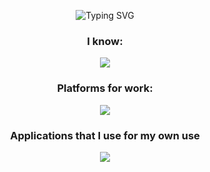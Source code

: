 <p href="https://git.io/typing-svg" align="center">
    <img src="https://readme-typing-svg.herokuapp.com?font=Fira+Code&pause=1000&color=7384F7&background=1907FF00&center=true&vCenter=true&width=500&lines=Hi%2C+there+I'm+DOKVA" alt="Typing SVG">
</p>
<h3 align="center">I know:</h3>
<p align="center">
  <a href="https://skillicons.dev">
    <img src="https://skillicons.dev/icons?i=cs,cpp,css,html,java,js,py,git,mysql"/>
  </a>
</p>
<h3 align="center">Platforms for work:</h3>
<p align="center">
  <a href="https://skillicons.dev">
    <img src="https://skillicons.dev/icons?i=androidstudio,blender,figma,github,anaconda,idea,visualstudio,unity,pycharm"/>
  </a>
</p>
<h3 align="center">Applications that I use for my own use</h3>
<p align="center">
  <a href="https://skillicons.dev">
    <img src="https://skillicons.dev/icons?i=notion,obsidian"/>
  </a>
</p>
